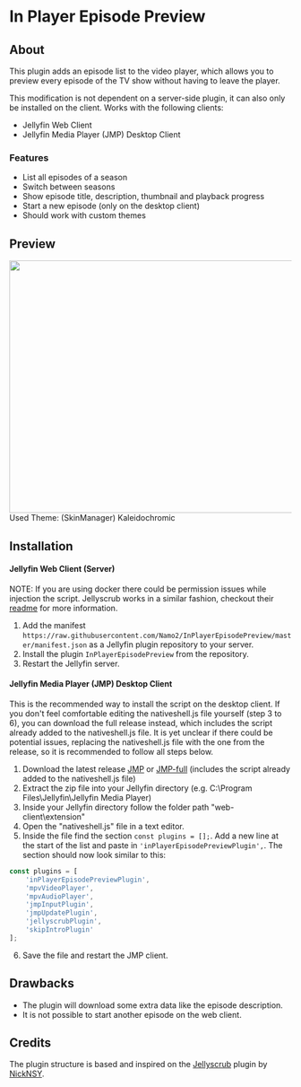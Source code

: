In Player Episode Preview
====================

## About ##
This plugin adds an episode list to the video player, which allows you to preview every episode of the TV show without having to leave the player.

This modification is not dependent on a server-side plugin, it can also only be installed on the client. Works with the following clients:
* Jellyfin Web Client
* Jellyfin Media Player (JMP) Desktop Client

### Features ###
* List all episodes of a season
* Switch between seasons
* Show episode title, description, thumbnail and playback progress
* Start a new episode (only on the desktop client)
* Should work with custom themes

## Preview ##

<img src="https://github.com/Namo2/InPlayerEpisodePreview/blob/master/Images/preview.gif" width="550" height="450">
Used Theme: (SkinManager) Kaleidochromic

## Installation ##

#### Jellyfin Web Client (Server) ####

NOTE: If you are using docker there could be permission issues while injection the script. 
Jellyscrub works in a similar fashion, checkout their [readme](https://github.com/nicknsy/jellyscrub/blob/main/README.md) for more information.

1. Add the manifest `https://raw.githubusercontent.com/Namo2/InPlayerEpisodePreview/master/manifest.json` as a Jellyfin plugin repository to your server.
2. Install the plugin `InPlayerEpisodePreview` from the repository.
3. Restart the Jellyfin server.

#### Jellyfin Media Player (JMP) Desktop Client ####

This is the recommended way to install the script on the desktop client.
If you don't feel comfortable editing the nativeshell.js file yourself (step 3 to 6), you can download the full release instead, which includes the script already added to the nativeshell.js file.
It is yet unclear if there could be potential issues, replacing the nativeshell.js file with the one from the release, so it is recommended to follow all steps below.

1. Download the latest release [JMP](https://github.com/Namo2/InPlayerEpisodePreview/releases/download/v1.0.1.0/inPlayerEpisodePreview-1.0.1.0-jmp.zip) or [JMP-full](https://github.com/Namo2/InPlayerEpisodePreview/releases/download/v1.0.1.0/inPlayerEpisodePreview-1.0.1.0-jmp-full.zip) (includes the script already added to the nativeshell.js file)
2. Extract the zip file into your Jellyfin directory (e.g. C:\Program Files\Jellyfin\Jellyfin Media Player)
3. Inside your Jellyfin directory follow the folder path "web-client\extension"
4. Open the "nativeshell.js" file in a text editor.
5. Inside the file find the section `const plugins = [];`. Add a new line at the start of the list and paste in `'inPlayerEpisodePreviewPlugin',`. The section should now look similar to this:
```javascript
const plugins = [
    'inPlayerEpisodePreviewPlugin',
    'mpvVideoPlayer',
    'mpvAudioPlayer',
    'jmpInputPlugin',
    'jmpUpdatePlugin',
    'jellyscrubPlugin',
    'skipIntroPlugin'
];
```
6. Save the file and restart the JMP client.

## Drawbacks ##
* The plugin will download some extra data like the episode description.
* It is not possible to start another episode on the web client.

## Credits ##
The plugin structure is based and inspired on the [Jellyscrub](https://github.com/nicknsy/jellyscrub) plugin by [NickNSY](https://github.com/nicknsy).
